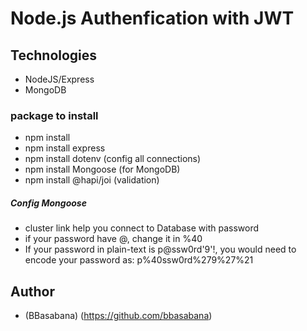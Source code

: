 # Node.js Authenfication with JWT 
## Technologies
- NodeJS/Express
- MongoDB

### package to install
- npm install
- npm install express
- npm install dotenv (config all connections)
- npm install Mongoose (for MongoDB)
- npm install @hapi/joi (validation)

##### Config Mongoose
- cluster link help you connect to Database with password
- if your password have @, change it in %40
- If your password in plain-text is p@ssw0rd'9'!, you would need to encode your password as: p%40ssw0rd%279%27%21

## Author
- (BBasabana) (https://github.com/bbasabana)